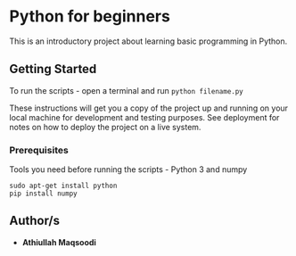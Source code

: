 # Python for beginners

This is an introductory project about learning basic programming in Python.

## Getting Started

To run the scripts - open a terminal and run ``` python filename.py ```

These instructions will get you a copy of the project up and running on your local machine for development and testing purposes. See deployment for notes on how to deploy the project on a live system.

### Prerequisites

Tools you need before running the scripts - Python 3 and numpy

```
sudo apt-get install python
pip install numpy
```

## Author/s

* **Athiullah Maqsoodi** 


